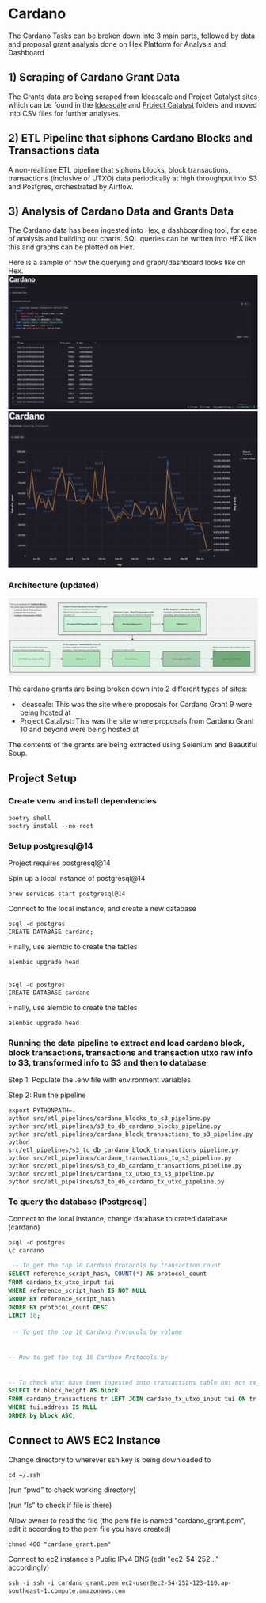 # Cardano 

The Cardano Tasks can be broken down into 3 main parts, followed by data and proposal grant analysis done on Hex Platform for Analysis and Dashboard

## 1) Scraping of Cardano Grant Data
The Grants data are being scraped from Ideascale and Project Catalyst sites which can be found in the [Ideascale](/Users/eugeneleejunping/Documents/cardano_grants/ideascale) and [Project Catalyst](/Users/eugeneleejunping/Documents/cardano_grants/project_catalyst) folders and moved into CSV files for further analyses.

## 2) ETL Pipeline that siphons Cardano Blocks and Transactions data 
A non-realtime ETL pipeline that siphons blocks, block transactions, transactions (inclusive of UTXO) data periodically
at high throughput into S3 and Postgres, orchestrated by Airflow.

## 3) Analysis of Cardano Data and Grants Data
The Cardano data has been ingested into Hex, a dashboarding tool, for ease of analysis and building out charts.
SQL queries can be written into HEX like this and graphs can be plotted on Hex.

Here is a sample of how the querying and graph/dashboard looks like on Hex.
![image](./images/hex_query_example.png)
![image](./images/hex_graph_example.png)

### Architecture (updated)
![image](./images/cardano_etl_pipeline_architecture.png)

The cardano grants are being broken down into 2 different types of sites:
- Ideascale: This was the site where proposals for Cardano Grant 9 were being hosted at
- Project Catalyst: This was the site where proposals from Cardano Grant 10 and beyond were being hosted at

The contents of the grants are being extracted using Selenium and Beautiful Soup.


## Project Setup

### Create venv and install dependencies

```commandline
poetry shell 
poetry install --no-root
```

### Setup postgresql@14

Project requires postgresql@14

Spin up a local instance of postgresql@14

```commandline
brew services start postgresql@14
```

Connect to the local instance, and create a new database

```commandline
psql -d postgres
CREATE DATABASE cardano;
```

Finally, use alembic to create the tables

```commandline
alembic upgrade head
```

## 

```commandline
psql -d postgres
CREATE DATABASE cardano
```

Finally, use alembic to create the tables

```commandline
alembic upgrade head
```

### Running the data pipeline to extract and load cardano block, block transactions, transactions and transaction utxo raw info to S3, transformed info to S3 and then to database

Step 1: Populate the .env file with environment variables

Step 2: Run the pipeline

```commandline
export PYTHONPATH=.
python src/etl_pipelines/cardano_blocks_to_s3_pipeline.py
python src/etl_pipelines/s3_to_db_cardano_blocks_pipeline.py
python src/etl_pipelines/cardano_block_transactions_to_s3_pipeline.py
python src/etl_pipelines/s3_to_db_cardano_block_transactions_pipeline.py
python src/etl_pipelines/cardano_transactions_to_s3_pipeline.py
python src/etl_pipelines/s3_to_db_cardano_transactions_pipeline.py
python src/etl_pipelines/cardano_tx_utxo_to_s3_pipeline.py
python src/etl_pipelines/s3_to_db_cardano_tx_utxo_pipeline.py
```

### To query the database (Postgresql)

Connect to the local instance, change database to crated database (cardano)

```commandline
psql -d postgres
\c cardano
```

```sql
 -- To get the top 10 Cardano Protocols by transaction count
SELECT reference_script_hash, COUNT(*) AS protocol_count
FROM cardano_tx_utxo_input tui 
WHERE reference_script_hash IS NOT NULL
GROUP BY reference_script_hash
ORDER BY protocol_count DESC
LIMIT 10;

 -- To get the top 10 Cardano Protocols by volume


-- How to get the top 10 Cardano Protocols by 


-- To check what have been ingested into transactions table but not tx_utxo tables
SELECT tr.block_height AS block
FROM cardano_transactions tr LEFT JOIN cardano_tx_utxo_input tui ON tr.hash=tui.hash
WHERE tui.address IS NULL
ORDER by block ASC;
```


## Connect to AWS EC2 Instance

Change directory to wherever ssh key is being downloaded to
```commandline
cd ~/.ssh
```
(run “pwd” to check working directory)

(run “ls”  to check if file is there)

Allow owner to read the file
(the pem file is named "cardano_grant.pem", edit it according to the pem file you have created)
```commandline
chmod 400 "cardano_grant.pem"
```

Connect to ec2 instance's Public IPv4 DNS
(edit "ec2-54-252..." accordingly)
```commandline
ssh -i ssh -i cardano_grant.pem ec2-user@ec2-54-252-123-110.ap-southeast-1.compute.amazonaws.com
```

